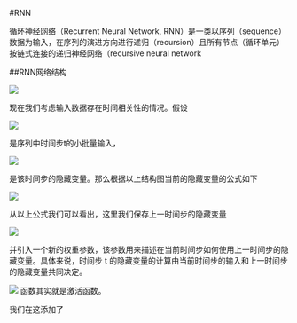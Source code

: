 #RNN

循环神经网络（Recurrent Neural Network, RNN）是一类以序列（sequence）数据为输入，在序列的演进方向进行递归（recursion）且所有节点（循环单元）按链式连接的递归神经网络（recursive neural network

##RNN网络结构

![](https://cdn.jsdelivr.net/gh/tj-messi/picture/20241107223740.png)

现在我们考虑输⼊数据存在时间相关性的情况。假设

![](https://cdn.jsdelivr.net/gh/tj-messi/picture/20241107224250.png)

 是序列中时间步t的小批量输⼊，

![](https://cdn.jsdelivr.net/gh/tj-messi/picture/20241107224304.png)

 是该时间步的隐藏变量。那么根据以上结构图当前的隐藏变量的公式如下

![](https://cdn.jsdelivr.net/gh/tj-messi/picture/20241107224315.png)

从以上公式我们可以看出，这⾥我们保存上⼀时间步的隐藏变量

![](https://cdn.jsdelivr.net/gh/tj-messi/picture/20241107224824.png)

并引⼊⼀个新的权重参数，该参数⽤来描述在当前时间步如何使⽤上⼀时间步的隐藏变量。具体来说，时间步 t 的隐藏变量的计算由当前时间步的输⼊和上⼀时间步的隐藏变量共同决定。

![](https://cdn.jsdelivr.net/gh/tj-messi/picture/20241107224903.png) 函数其实就是激活函数。

我们在这添加了